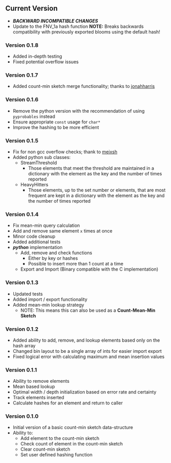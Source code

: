 ## Current Version
* ***BACKWARD INCOMPATIBLE CHANGES***
 * Update to the FNV_1a hash function **NOTE:** Breaks backwards compatibility with
 previously exported blooms using the default hash!

### Version 0.1.8
* Added in-depth testing
* Fixed potential overflow issues

### Version 0.1.7
* Added count-min sketch merge functionality; thanks to [jonahharris](https://github.com/jonahharris)

### Version 0.1.6
* Remove the python version with the recommendation of using `pyprobables` instead
* Ensure appropriate `const` usage for `char*`
* Improve the hashing to be more efficient

### Version 0.1.5
* Fix for non gcc overflow checks; thank to [meixsh](https://github.com/meixsh)
* Added python sub classes:
    * StreamThreshold
        * Those elements that meet the threshold are maintained in a dictionary
        with the element as the key and the number of times reported
    * HeavyHitters
        * Those elements, up to the set number or elements, that are most
        frequent are kept in a dictionary with the element as the key and
        the number of times reported

### Version 0.1.4
* Fix mean-min query calculation
* Add and remove same element `x` times at once
* Minor code cleanup
* Added additional tests
* ***python*** implementation
    * Add, remove and check functions
        * Either by key or hashes
        * Possible to insert more than 1 count at a time
    * Export and Import (Binary compatible with the C implementation)

### Version 0.1.3
* Updated tests
* Added import / export functionality
* Added mean-min lookup strategy
    * NOTE: This means this can also be used as a **Count-Mean-Min Sketch**

### Version 0.1.2
* Added ability to add, remove, and lookup elements based only on the hash array
* Changed bin layout to be a single array of ints for easier import export
* Fixed logical error with calculating maximum and mean insertion values

### Version 0.1.1
* Ability to remove elements
* Mean based lookup
* Optimal width / depth initialization based on error rate and certainty
* Track elements inserted
* Calculate hashes for an element and return to caller

### Version 0.1.0
* Initial version of a basic count-min sketch data-structure
* Ability to:
    * Add element to the count-min sketch
    * Check count of element in the count-min sketch
    * Clear count-min sketch
    * Set user defined hashing function
